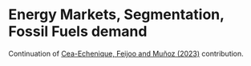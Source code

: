 # Energy Markets, Segmentation, Fossil Fuels demand

Continuation of [Cea-Echenique, Feijoo and Muñoz (2023)](https://github.com/ingUANDES/EnergySegmentation) contribution.
